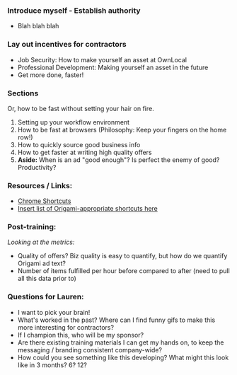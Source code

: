 ### Introduce myself - Establish authority

- Blah blah blah

### Lay out incentives for contractors

- Job Security: How to make yourself an asset at OwnLocal
- Professional Development: Making yourself an asset in the future
- Get more done, faster!

### Sections

Or, how to be fast without setting your hair on fire.

1. Setting up your workflow environment
2. How to be fast at browsers (Philosophy: Keep your fingers on the home row!)
3. How to quickly source good business info
4. How to get faster at writing high quality offers
5. **Aside:** When is an ad "good enough"? Is perfect the enemy of good? Productivity?

### Resources / Links:

- [Chrome Shortcuts](https://support.google.com/chrome/answer/157179?hl=en)
- [Insert list of Origami-appropriate shortcuts here](https://ownlocal.com)

### Post-training:

*Looking at the metrics:*

- Quality of offers? Biz quality is easy to quantify, but how do we quantify Origami ad text?
- Number of items fulfilled per hour before compared to after (need to pull all this data prior to)

### Questions for Lauren:

- I want to pick your brain!
- What's worked in the past? Where can I find funny gifs to make this more interesting for contractors?
- If I champion this, who will be my sponsor?
- Are there existing training materials I can get my hands on, to keep the messaging / branding consistent company-wide?
- How could you see something like this developing? What might this look like in 3 months? 6? 12?

